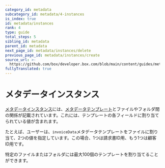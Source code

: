 ```yaml
---
category_id: metadata
subcategory_id: metadata/4-instances
is_index: true
id: metadata/instances
rank: 4
type: guide
total_steps: 5
sibling_id: metadata
parent_id: metadata
next_page_id: metadata/instances/delete
previous_page_id: metadata/instances/create
source_url: >-
  https://github.com/box/developer.box.com/blob/main/content/guides/metadata/4-instances/0-index.md
fullyTranslated: true
---
```

# メタデータインスタンス

[メタデータインスタンス][instance]には、[メタデータテンプレート][template]とファイルやフォルダ間の関係が記載されています。これには、テンプレートの各フィールドに割り当てられている値が含まれます。

たとえば、ユーザーは、`invoiceData`メタデータテンプレートをファイルに割り当て、2つの値を指定しています。この場合、1つは請求書ID用、もう1つは顧客ID用です。

特定のファイルまたはフォルダには最大100個のテンプレートを割り当てることができます。

[template]: g://metadata/templates

[instance]: g://metadata/instances
